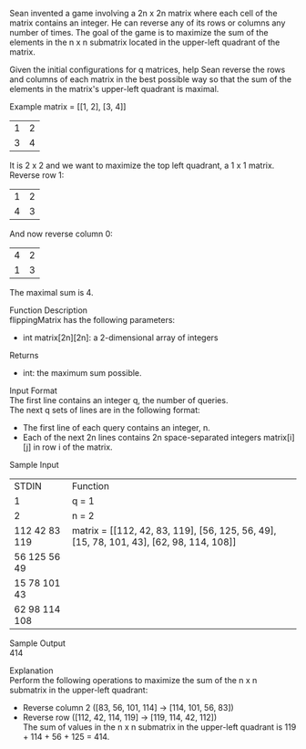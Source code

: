 Sean invented a game involving a 2n x 2n matrix where each cell of the matrix contains an integer. He can reverse any of its rows or columns any number of times. The goal of the game is to maximize the sum of the elements in the n x n submatrix located in the upper-left quadrant of the matrix.

Given the initial configurations for q matrices, help Sean reverse the rows and columns of each matrix in the best possible way so that the sum of the elements in the matrix's upper-left quadrant is maximal.

Example
matrix = [[1, 2], [3, 4]]

<table>
    <tr>
        <td>1</td>
        <td>2</td>
    </tr>
    <tr>
        <td>3</td>
        <td>4</td>
    </tr>
</table>

It is 2 x 2 and we want to maximize the top left quadrant, a 1 x 1 matrix. Reverse row 1:

<table>
    <tr>
        <td>1</td>
        <td>2</td>
    </tr>
    <tr>
        <td>4</td>
        <td>3</td>
    </tr>
</table>

And now reverse column 0:

<table>
    <tr>
        <td>4</td>
        <td>2</td>
    </tr>
    <tr>
        <td>1</td>
        <td>3</td>
    </tr>
</table>

The maximal sum is 4.

Function Description<br>
flippingMatrix has the following parameters:
- int matrix[2n][2n]: a 2-dimensional array of integers

Returns<br>
- int: the maximum sum possible.

Input Format<br>
The first line contains an integer q, the number of queries.<br>
The next q sets of lines are in the following format:
* The first line of each query contains an integer, n.
* Each of the next 2n lines contains 2n space-separated integers matrix[i][j] in row i of the matrix.

Sample Input<br>

<table>
    <tr>
        <td>STDIN</td>
        <td>Function</td>
    </tr>
    <tr>
        <td>1</td>
        <td>q = 1</td>
    </tr>
    <tr>
        <td>2</td>
        <td>n = 2</td>
    </tr>
    <tr>
        <td>112 42 83 119</td>
        <td>matrix = [[112, 42, 83, 119], [56, 125, 56, 49], [15, 78, 101, 43], [62, 98, 114, 108]]</td>
    </tr>
     <tr>
        <td>56 125 56 49</td>
        <td></td>
    </tr>
    <tr>
        <td>15 78 101 43</td>
        <td></td>
    </tr>
     <tr>
        <td>62 98 114 108</td>
        <td></td>
    </tr>
</table>


Sample Output<br>
414

Explanation<br>
Perform the following operations to maximize the sum of the n x n submatrix in the upper-left quadrant:
* Reverse column 2 ([83, 56, 101, 114] -> [114, 101, 56, 83])
* Reverse row  ([112, 42, 114, 119] -> [119, 114, 42, 112])<br>
The sum of values in the n x n submatrix in the upper-left quadrant is 119 + 114 + 56 + 125 = 414.